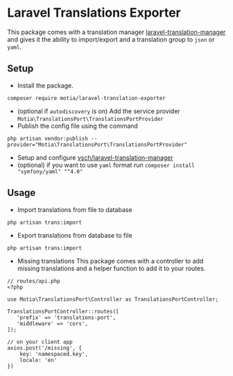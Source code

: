 # Laravel Translations Exporter
This package comes with a translation manager [laravel-translation-manager](https://github.com/vsch/laravel-translation-manager) and gives it the ability to import/export and a translation group to `json` or `yaml`.

## Setup
-  Install the package.
```
composer require motia/laravel-translation-exporter
```
- (optional if `autodiscovery` is on) Add the service provider `Motia\TranslationsPort\TranslationsPortProvider`
- Publish the config file using the command 
```
php artisan vendor:publish --provider="Motia\TranslationsPort\TranslationsPortProvider"
```

- Setup and configure [vsch/laravel-translation-manager](https://github.com/vsch/laravel-translation-manager)
- (optional) if you want to use `yaml` format run `composer install "symfony/yaml" "^4.0"`

## Usage
* Import translations from file to database
```
php artisan trans:import
```

* Export translations from database to file
```
php artisan trans:import
```

* Missing translations
This package comes with a controller to add missing translations and a helper function to add it to your routes.
 
```
// routes/api.php
<?php

use Motia\TranslationsPort\Controller as TranslationsPortController;

TranslationsPortController::routes([
   'prefix' => 'translations-port',
   'middleware' => 'cors',
]);

```

```
// on your client app
axios.post('/missing', {
    key: 'namespaced.key',
    locale: 'en'
})
```

